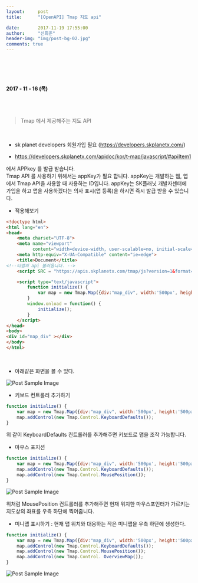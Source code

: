 ```yaml
---
layout:     post
title:      "[OpenAPI] Tmap 지도 api"

date:       2017-11-19 17:55:00
author:     "신희준"
header-img: "img/post-bg-02.jpg"
comments: true
---
```


<meta name="description" content="Spring스프링 애너테이션 Annotation정리 @Autowired,@Qualifier,@Resource,@Component,@PostConstruct,@Aspect
,@AOP,@POINTCUT,@AROUND,@ADVICE,@RequestMapping,@REPOSITORY,@SERVICE,@COMPONENT
">
<br>
<H4 style ="font-weight:bold; color:black;"> </H4>
<br>
<H4 style ="font-weight:bold; color : black">2017 - 11 - 16 (목)</H4>


<br>
<br>

> Tmap 에서 제공해주는 지도 API

<br>


* sk planet developers 회원가입 필요 (https://developers.skplanetx.com/)

* https://developers.skplanetx.com/apidoc/kor/t-map/javascript/#apiItem1

에서 APPkey 를 발급 받습니다.
<br>
Tmap API 를 사용하기 위해서는 appKey가 필요 합니다. appKey는  개발하는 웹, 앱에서 Tmap API을 사용할 때 사용하는 ID입니다.
appKey는 SK플래닛 개발자센터에 가입을 하고 앱을 사용하겠다는 의사 표시(앱 등록)을 하시면 즉시 발급 받을 수 있습니다.

* 적용해보기

~~~html
<!doctype html>
<html lang="en">
<head>
    <meta charset="UTF-8">
    <meta name="viewport"
          content="width=device-width, user-scalable=no, initial-scale=1.0, maximum-scale=1.0, minimum-scale=1.0">
    <meta http-equiv="X-UA-Compatible" content="ie=edge">
    <title>Document</title>
<!--티맵의 api 불러옵니다. -->
    <script SRC = "https://apis.skplanetx.com/tmap/js?version=1&format=javascript&appKey=앱키"></script>

    <script type="text/javascript">
        function initialize() {
            var map = new Tmap.Map({div:"map_div", width:'500px', height:'500px'});
        }
        window.onload = function() {
            initialize();
        }
    </script>
</head>
<body>
<div id="map_div" ></div>
</body>
</html>
~~~

<br>

* 아래같은 화면을 볼 수 있다.

<img src="{{ site.baseurl }}/img/tmap.PNG" alt="Post Sample Image">

* 키보드 컨트롤러 추가하기

~~~JavaScript
function initialize() {
    var map = new Tmap.Map({div:"map_div", width:'500px', height:'500px'});
    map.addControl(new Tmap.Control.KeyboardDefaults());
}
~~~

위 같이 KeyboardDefaults 컨트롤러를 추가해주면 키보드로 맵을 조작 가능합니다.

* 마우스 포지션

~~~javascript
function initialize() {
    var map = new Tmap.Map({div:"map_div", width:'500px', height:'500px'});
    map.addControl(new Tmap.Control.KeyboardDefaults());
    map.addControl(new Tmap.Control.MousePosition());
}
~~~

<img src="{{ site.baseurl }}/img/tmap2.PNG" alt="Post Sample Image">


위처럼 MousePosition 컨트롤러를 추가해주면 현재 위치한 마우스포인터가 가르키는 지도상의 좌표를 우측 하단에 찍어줍니다.

* 미니맵 표시하기 : 현재 맵 위치와 대응하는 작은 미니맵을 우측 하단에 생성한다.


~~~javascript
function initialize() {
    var map = new Tmap.Map({div:"map_div", width:'500px', height:'500px'});
    map.addControl(new Tmap.Control.KeyboardDefaults());
    map.addControl(new Tmap.Control.MousePosition());
    map.addControl(new Tmap.Control. OverviewMap());
}
~~~

<img src="{{ site.baseurl }}/img/tmap3.PNG" alt="Post Sample Image">
